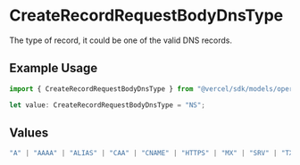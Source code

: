 # CreateRecordRequestBodyDnsType

The type of record, it could be one of the valid DNS records.

## Example Usage

```typescript
import { CreateRecordRequestBodyDnsType } from "@vercel/sdk/models/operations/createrecord.js";

let value: CreateRecordRequestBodyDnsType = "NS";
```

## Values

```typescript
"A" | "AAAA" | "ALIAS" | "CAA" | "CNAME" | "HTTPS" | "MX" | "SRV" | "TXT" | "NS"
```